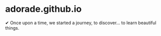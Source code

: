 # adorade.github.io
✔ Once upon a time, we started a journey, to discover... to learn beautiful things.
